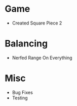 # Game
- Created Square Piece 2
# Balancing
- Nerfed Range On Everything
# Misc
- Bug Fixes
- Testing
